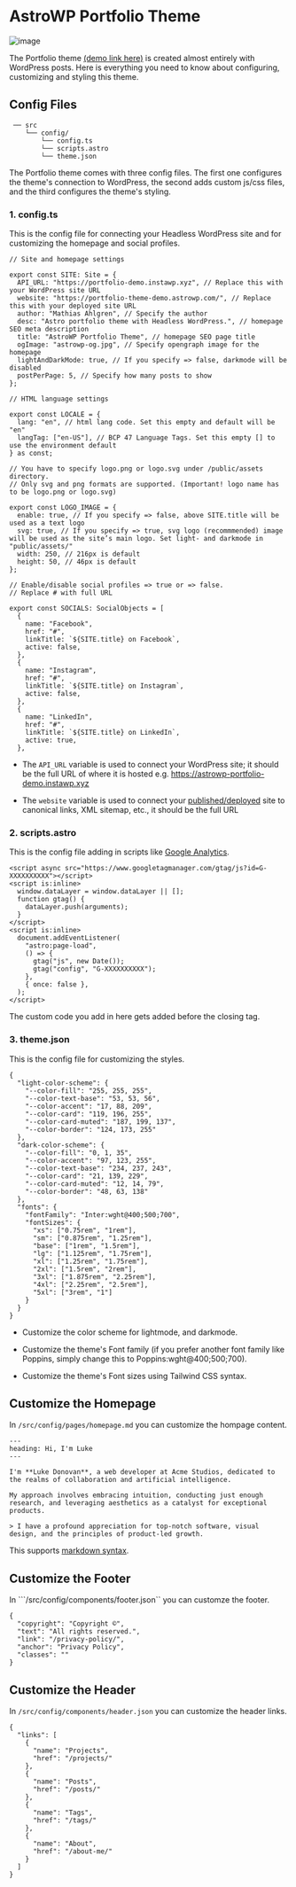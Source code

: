 # AstroWP Portfolio Theme

![image](https://github.com/astrowp/docs/assets/170225022/abf30806-15af-44d5-858a-c0104ef70beb)

The Portfolio theme [(demo link here)](https://portfolio-theme-demo.astrowp.com/) is created almost entirely with WordPress posts. Here is everything you need to know about configuring, customizing and styling this theme.

## Config Files

```
 ── src
    └── config/
        └── config.ts
        └── scripts.astro
        └── theme.json
```

The Portfolio theme comes with three config files. The first one configures the theme's connection to WordPress, the second adds custom js/css files, and the third configures the theme's styling.

### 1. config.ts

This is the config file for connecting your Headless WordPress site and for customizing the homepage and social profiles.

```
// Site and homepage settings

export const SITE: Site = {
  API_URL: "https://portfolio-demo.instawp.xyz", // Replace this with your WordPress site URL
  website: "https://portfolio-theme-demo.astrowp.com/", // Replace this with your deployed site URL
  author: "Mathias Ahlgren", // Specify the author
  desc: "Astro portfolio theme with Headless WordPress.", // homepage SEO meta description
  title: "AstroWP Portfolio Theme", // homepage SEO page title
  ogImage: "astrowp-og.jpg", // Specify opengraph image for the homepage
  lightAndDarkMode: true, // If you specify => false, darkmode will be disabled
  postPerPage: 5, // Specify how many posts to show
};

// HTML language settings

export const LOCALE = {
  lang: "en", // html lang code. Set this empty and default will be "en"
  langTag: ["en-US"], // BCP 47 Language Tags. Set this empty [] to use the environment default
} as const;

// You have to specify logo.png or logo.svg under /public/assets directory.
// Only svg and png formats are supported. (Important! logo name has to be logo.png or logo.svg)

export const LOGO_IMAGE = {
  enable: true, // If you specify => false, above SITE.title will be used as a text logo
  svg: true, // If you specify => true, svg logo (recommmended) image will be used as the site’s main logo. Set light- and darkmode in "public/assets/"
  width: 250, // 216px is default
  height: 50, // 46px is default
};

// Enable/disable social profiles => true or => false.
// Replace # with full URL

export const SOCIALS: SocialObjects = [
  {
    name: "Facebook",
    href: "#",
    linkTitle: `${SITE.title} on Facebook`,
    active: false,
  },
  {
    name: "Instagram",
    href: "#",
    linkTitle: `${SITE.title} on Instagram`,
    active: false,
  },
  {
    name: "LinkedIn",
    href: "#",
    linkTitle: `${SITE.title} on LinkedIn`,
    active: true,
  },
```

- The ```API_URL``` variable is used to connect your WordPress site; it should be the full URL of where it is hosted e.g. https://astrowp-portfolio-demo.instawp.xyz

- The ```website``` variable is used to connect your [published/deployed](deploy.md) site to canonical links, XML sitemap, etc., it should be the full URL

### 2. scripts.astro

This is the config file adding in scripts like [Google Analytics](google-analytics.md).

```
<script async src="https://www.googletagmanager.com/gtag/js?id=G-XXXXXXXXXX"></script>
<script is:inline>
  window.dataLayer = window.dataLayer || [];
  function gtag() {
    dataLayer.push(arguments);
  }
</script>
<script is:inline>
  document.addEventListener(
    "astro:page-load",
    () => {
      gtag("js", new Date());
      gtag("config", "G-XXXXXXXXXX");
    },
    { once: false },
  );
</script>
```

The custom code you add in here gets added before the closing </head> tag.

### 3. theme.json

This is the config file for customizing the styles.


```
{
  "light-color-scheme": {
    "--color-fill": "255, 255, 255",
    "--color-text-base": "53, 53, 56",
    "--color-accent": "17, 88, 209",
    "--color-card": "119, 196, 255",
    "--color-card-muted": "187, 199, 137",
    "--color-border": "124, 173, 255"
  },
  "dark-color-scheme": {
    "--color-fill": "0, 1, 35",
    "--color-accent": "97, 123, 255",
    "--color-text-base": "234, 237, 243",
    "--color-card": "21, 139, 229",
    "--color-card-muted": "12, 14, 79",
    "--color-border": "48, 63, 138"
  },
  "fonts": {
    "fontFamily": "Inter:wght@400;500;700",
    "fontSizes": {
      "xs": ["0.75rem", "1rem"],
      "sm": ["0.875rem", "1.25rem"],
      "base": ["1rem", "1.5rem"],
      "lg": ["1.125rem", "1.75rem"],
      "xl": ["1.25rem", "1.75rem"],
      "2xl": ["1.5rem", "2rem"],
      "3xl": ["1.875rem", "2.25rem"],
      "4xl": ["2.25rem", "2.5rem"],
      "5xl": ["3rem", "1"]
    }
  }
}
```

- Customize the color scheme for lightmode, and darkmode.

- Customize the theme's Font family (if you prefer another font family like Poppins, simply change this to Poppins:wght@400;500;700).

- Customize the theme's Font sizes using Tailwind CSS syntax.

## Customize the Homepage

In ```/src/config/pages/homepage.md``` you can customize the hompage content.

```
---
heading: Hi, I'm Luke
---

I'm **Luke Donovan**, a web developer at Acme Studios, dedicated to the realms of collaboration and artificial intelligence.

My approach involves embracing intuition, conducting just enough research, and leveraging aesthetics as a catalyst for exceptional products.

> I have a profound appreciation for top-notch software, visual design, and the principles of product-led growth.
```

This supports [markdown syntax](https://www.markdownguide.org/basic-syntax/).

## Customize the Footer

In ```/src/config/components/footer.json`` you can customze the footer.

```
{
  "copyright": "Copyright ©",
  "text": "All rights reserved.",
  "link": "/privacy-policy/",
  "anchor": "Privacy Policy",
  "classes": ""
}

```

## Customize the Header

In ```/src/config/components/header.json``` you can customize the header links.

```
{
  "links": [
    {
      "name": "Projects",
      "href": "/projects/"
    },
    {
      "name": "Posts",
      "href": "/posts/"
    },
    {
      "name": "Tags",
      "href": "/tags/"
    },
    {
      "name": "About",
      "href": "/about-me/"
    }
  ]
}

```
